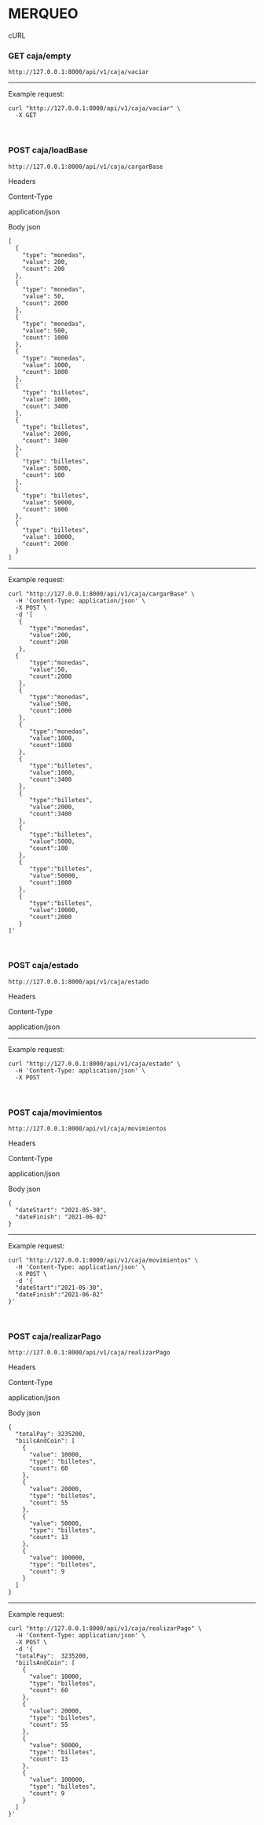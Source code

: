 MERQUEO
=======
cURL

### **GET** caja/empty

``` {.url .svelte-1suc8s6}
http://127.0.0.1:8000/api/v1/caja/vaciar
```

* * * * *

Example request:



``` {.svelte-1suc8s6}
curl "http://127.0.0.1:8000/api/v1/caja/vaciar" \
  -X GET
```

 

### **POST** caja/loadBase

``` {.url .svelte-1suc8s6}
http://127.0.0.1:8000/api/v1/caja/cargarBase
```

Headers

Content-Type

application/json

Body json

    [
      {
        "type": "monedas",
        "value": 200,
        "count": 200
      },
      {
        "type": "monedas",
        "value": 50,
        "count": 2000
      },
      {
        "type": "monedas",
        "value": 500,
        "count": 1000
      },
      {
        "type": "monedas",
        "value": 1000,
        "count": 1000
      },
      {
        "type": "billetes",
        "value": 1000,
        "count": 3400
      },
      {
        "type": "billetes",
        "value": 2000,
        "count": 3400
      },
      {
        "type": "billetes",
        "value": 5000,
        "count": 100
      },
      {
        "type": "billetes",
        "value": 50000,
        "count": 1000
      },
      {
        "type": "billetes",
        "value": 10000,
        "count": 2000
      }
    ]

* * * * *

Example request:



``` {.svelte-1suc8s6}
curl "http://127.0.0.1:8000/api/v1/caja/cargarBase" \
  -H 'Content-Type: application/json' \
  -X POST \
  -d '[
   {
      "type":"monedas",
      "value":200,
      "count":200
   },
  {
      "type":"monedas",
      "value":50,
      "count":2000
   },
   {
      "type":"monedas",
      "value":500,
      "count":1000
   },
   {
      "type":"monedas",
      "value":1000,
      "count":1000
   },
   {
      "type":"billetes",
      "value":1000,
      "count":3400
   },
   {
      "type":"billetes",
      "value":2000,
      "count":3400
   },
   {
      "type":"billetes",
      "value":5000,
      "count":100
   },
   {
      "type":"billetes",
      "value":50000,
      "count":1000
   },
   {
      "type":"billetes",
      "value":10000,
      "count":2000
   }
]'
```

 

### **POST** caja/estado

``` {.url .svelte-1suc8s6}
http://127.0.0.1:8000/api/v1/caja/estado
```

Headers

Content-Type

application/json

* * * * *

Example request:



``` {.svelte-1suc8s6}
curl "http://127.0.0.1:8000/api/v1/caja/estado" \
  -H 'Content-Type: application/json' \
  -X POST
```

 

### **POST** caja/movimientos

``` {.url .svelte-1suc8s6}
http://127.0.0.1:8000/api/v1/caja/movimientos
```

Headers

Content-Type

application/json

Body json

    {
      "dateStart": "2021-05-30",
      "dateFinish": "2021-06-02"
    }

* * * * *

Example request:



``` {.svelte-1suc8s6}
curl "http://127.0.0.1:8000/api/v1/caja/movimientos" \
  -H 'Content-Type: application/json' \
  -X POST \
  -d '{
  "dateStart":"2021-05-30",
  "dateFinish":"2021-06-02"
}'
```

 

### **POST** caja/realizarPago

``` {.url .svelte-1suc8s6}
http://127.0.0.1:8000/api/v1/caja/realizarPago
```

Headers

Content-Type

application/json

Body json

    {
      "totalPay": 3235200,
      "biilsAndCoin": [
        {
          "value": 10000,
          "type": "billetes",
          "count": 60
        },
        {
          "value": 20000,
          "type": "billetes",
          "count": 55
        },
        {
          "value": 50000,
          "type": "billetes",
          "count": 13
        },
        {
          "value": 100000,
          "type": "billetes",
          "count": 9
        }
      ]
    }

* * * * *

Example request:



``` {.svelte-1suc8s6}
curl "http://127.0.0.1:8000/api/v1/caja/realizarPago" \
  -H 'Content-Type: application/json' \
  -X POST \
  -d '{
  "totalPay":  3235200,
  "biilsAndCoin": [
    {
      "value": 10000,
      "type": "billetes",
      "count": 60
    },
    {
      "value": 20000,
      "type": "billetes",
      "count": 55
    },
    {
      "value": 50000,
      "type": "billetes",
      "count": 13
    },
    {
      "value": 100000,
      "type": "billetes",
      "count": 9
    }
  ]
}'
```
